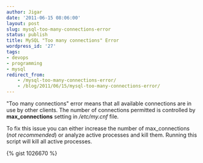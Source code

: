 ```yaml
---
author: Jigar
date: '2011-06-15 08:06:00'
layout: post
slug: mysql-too-many-connections-error
status: publish
title: MySQL "Too many connections" Error
wordpress_id: '27'
tags:
- devops
- programming
- mysql
redirect_from:
    - /mysql-too-many-connections-error/
    - /blog/2011/06/15/mysql-too-many-connections-error/
---
```


"Too many connections" error means that all available connections
are in use by other clients. The number of connections permitted is
controlled by **max\_connections** setting in */etc/my.cnf* file.

To fix this issue you can either increase the number of
max\_connections (*not recommended*) or analyze active processes
and kill them. Running this script will kill all active processes.

{% gist 1026670 %}


